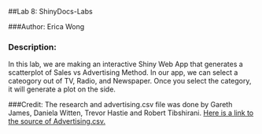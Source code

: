 ##Lab 8: ShinyDocs-Labs

###Author: Erica Wong

### Description:
In this lab, we are making an interactive Shiny Web App that generates a scatterplot of Sales vs Advertising Method. In our app, we can select a cateogory out of TV, Radio, and Newspaper. Once you select the category, it will generate a plot on the side. 

###Credit:
The research and advertising.csv file was done by Gareth James, Daniela Witten, Trevor Hastie and Robert Tibshirani. [Here is a link to the source of Advertising.csv.](http://www-bcf.usc.edu/%7Egareth/ISL/Advertising.csv)
